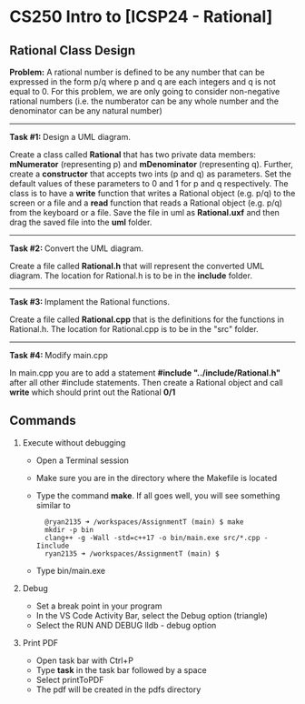 # CS250 Intro to [ICSP24 - Rational]

## Rational Class Design

<b>Problem:</b> A rational number is defined to be any number that
can be expressed in the form p/q where p and q are each integers and q
is not equal to 0. For this problem, we are only going to consider
non-negative rational numbers (i.e. the numberator can be any whole
number and the denominator can be any natural number)

---
<b>Task #1: </b> Design a UML diagram.

Create a class called **Rational** that has two private data members: **mNumerator** (representing p) and **mDenominator** (representing q). Further, create a **constructor** that accepts two ints (p and q) as parameters. Set the default values of these parameters to 0 and 1 for p and q respectively. The class is to have a **write** function that writes a Rational object (e.g. p/q) to the screen or a file and a **read** function that reads a Rational object (e.g. p/q) from the keyboard or a file. Save the file in uml as **Rational.uxf** and then drag the saved file into the **uml** folder.

---
<b>Task #2: </b> Convert the UML diagram.

Create a file called **Rational.h** that will represent the converted UML diagram. The location for Rational.h is to be in the **include** folder.

---
<b>Task #3: </b> Implament the Rational functions.

Create a file called **Rational.cpp** that is the definitions for the functions in Rational.h. The location for Rational.cpp is to be in the "src" folder.

---
<b>Task #4: </b> Modify main.cpp

In main.cpp you are to add a statement **#include "../include/Rational.h"** after all other #include statements. Then create a Rational object and call **write** which should print out the Rational **0/1**


## Commands

1. Execute without debugging

    * Open a Terminal session
    * Make sure you are in the directory where the Makefile is located
    * Type the command <b>make</b>. If all goes well, you will see something similar to 

      ```
        @ryan2135 ➜ /workspaces/AssignmentT (main) $ make
        mkdir -p bin
        clang++ -g -Wall -std=c++17 -o bin/main.exe src/*.cpp -Iinclude
        ryan2135 ➜ /workspaces/AssignmentT (main) $ 
      ```
    * Type bin/main.exe

2. Debug

    * Set a break point in your program
    * In the VS Code Activity Bar, select the Debug option (triangle)
    * Select the RUN AND DEBUG lldb - debug option

3. Print PDF

    * Open task bar with Ctrl+P
    * Type <b>task</b> in the task bar followed by a space
    * Select printToPDF
    * The pdf will be created in the pdfs directory